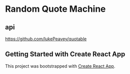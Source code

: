 # Random Quote Machine

## api

<https://github.com/lukePeavey/quotable>

## Getting Started with Create React App

This project was bootstrapped with [Create React App](https://github.com/facebook/create-react-app).
